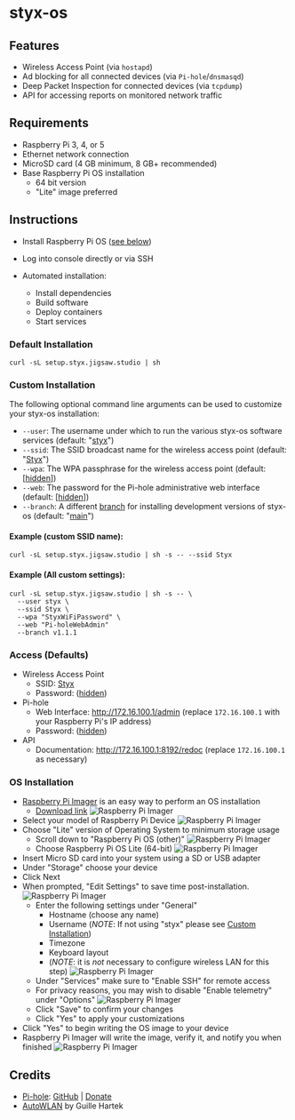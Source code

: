 # styx-os

## Features
- Wireless Access Point (via `hostapd`)
- Ad blocking for all connected devices (via `Pi-hole`/`dnsmasqd`)
- Deep Packet Inspection for connected devices (via `tcpdump`)
- API for accessing reports on monitored network traffic

## Requirements
- Raspberry Pi 3, 4, or 5
- Ethernet network connection
- MicroSD card (4 GB minimum, 8 GB+ recommended)
- Base Raspberry Pi OS installation
  - 64 bit version
  - "Lite" image preferred

## Instructions
- Install Raspberry Pi OS ([see below](#os-installation))
- Log into console directly or via SSH

- Automated installation:
  - Install dependencies
  - Build software
  - Deploy containers
  - Start services

### Default Installation
```shell
curl -sL setup.styx.jigsaw.studio | sh
```

### Custom Installation
The following optional command line arguments can be used to customize your styx-os installation:
- `--user`: The username under which to run the various styx-os software services (default: "[styx](https://github.com/Jigsaw-Studio/styx-os/blob/main/setup.sh#L12)")
- `--ssid`: The SSID broadcast name for the wireless access point (default: "[Styx](https://github.com/Jigsaw-Studio/styx-os/blob/main/setup.sh#L14)")
- `--wpa`: The WPA passphrase for the wireless access point (default: [[hidden](https://github.com/Jigsaw-Studio/styx-os/blob/main/setup.sh#L15)])
- `--web`: The password for the Pi-hole administrative web interface (default: [[hidden](https://github.com/Jigsaw-Studio/styx-os/blob/main/setup.sh#L16)])
- `--branch`: A different [branch](https://github.com/Jigsaw-Studio/styx-os/branches) for installing development versions of styx-os (default: "[main](https://github.com/Jigsaw-Studio/styx-os/blob/main/setup.sh#L13)")

#### Example (custom SSID name):
```shell
curl -sL setup.styx.jigsaw.studio | sh -s -- --ssid Styx
```

#### Example (All custom settings):
```shell
curl -sL setup.styx.jigsaw.studio | sh -s -- \
  --user styx \
  --ssid Styx \
  --wpa "StyxWiFiPassword" \
  --web "Pi-holeWebAdmin"
  --branch v1.1.1
```

### Access (Defaults)
- Wireless Access Point
  - SSID: [Styx](https://github.com/Jigsaw-Studio/styx-os/blob/main/setup.sh#L14)
  - Password: ([hidden](https://github.com/Jigsaw-Studio/styx-os/blob/main/setup.sh#L15))
- Pi-hole
  - Web Interface: http://172.16.100.1/admin (replace `172.16.100.1` with your Raspberry Pi's IP address)
  - Password: ([hidden](https://github.com/Jigsaw-Studio/styx-os/blob/main/setup.sh#L16))
- API
  - Documentation: http://172.16.100.1:8192/redoc (replace `172.16.100.1` as necessary)

### OS Installation
- [Raspberry Pi Imager]((https://www.raspberrypi.com/software/)) is an easy way to perform an OS installation
  - [Download link](https://www.raspberrypi.com/software/)
  ![Raspberry Pi Imager](docs/images/raspberry_pi_imager_1.png)
- Select your model of Raspberry Pi Device
  ![Raspberry Pi Imager](docs/images/raspberry_pi_imager_2.png)
- Choose "Lite" version of Operating System to minimum storage usage
  - Scroll down to "Raspberry Pi OS (other)"
    ![Raspberry Pi Imager](docs/images/raspberry_pi_imager_3.png)
  - Choose Raspberry Pi OS Lite (64-bit)
    ![Raspberry Pi Imager](docs/images/raspberry_pi_imager_4.png)
- Insert Micro SD card into your system using a SD or USB adapter
- Under "Storage" choose your device
- Click Next
- When prompted, "Edit Settings" to save time post-installation.
  ![Raspberry Pi Imager](docs/images/raspberry_pi_imager_5.png)
  - Enter the following settings under "General"
    - Hostname (choose any name)
    - Username (*NOTE*: If not using "styx" please see [Custom Installation](#custom-installation))
    - Timezone
    - Keyboard layout
    - (*NOTE*: it is *not* necessary to configure wireless LAN for this step)
      ![Raspberry Pi Imager](docs/images/raspberry_pi_imager_6.png)
  - Under "Services" make sure to "Enable SSH" for remote access
  - For privacy reasons, you may wish to disable "Enable telemetry" under "Options"
    ![Raspberry Pi Imager](docs/images/raspberry_pi_imager_7.png)
  - Click "Save" to confirm your changes
  - Click "Yes" to apply your customizations
- Click "Yes" to begin writing the OS image to your device
- Raspberry Pi Imager will write the image, verify it, and notify you when finished
  ![Raspberry Pi Imager](docs/images/raspberry_pi_imager_8.png)

## Credits
- [Pi-hole](https://pi-hole.net/): [GitHub](https://github.com/pi-hole) | [Donate](https://pi-hole.net/donate/) 
- [AutoWLAN](https://gitlab.com/hartek/autowlan) by Guille Hartek
